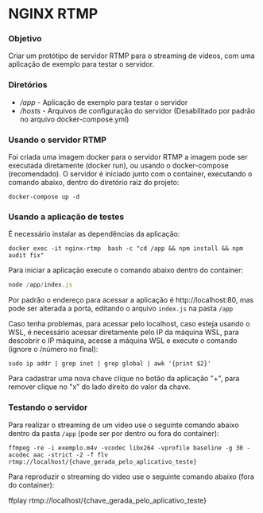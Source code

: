 # NGINX RTMP

### Objetivo

Criar um protótipo de servidor RTMP para o streaming de vídeos, com uma aplicação de exemplo para testar o servidor.

### Diretórios

 - */app* - Aplicação de exemplo para testar o servidor
 - */hosts* - Arquivos de configuração do servidor (Desabilitado por padrão no arquivo docker-compose.yml)
 
 ### Usando o servidor RTMP

 Foi criada uma imagem docker para o servidor RTMP a imagem pode ser executada diretamente (docker run), ou usando o docker-compose (recomendado).
 O servidor é iniciado junto com o container, executando o comando abaixo, dentro do diretório raiz do projeto:

```console
docker-compose up -d
```

 ### Usando a aplicação de testes

É necessário instalar as dependências da aplicação:
```console
docker exec -it nginx-rtmp  bash -c "cd /app && npm install && npm audit fix"
```
Para iniciar a aplicação execute o comando abaixo dentro do container:
```javascript
node /app/index.js
```
Por padrão o endereço para acessar a aplicação é http://localhost:80, mas pode ser alterada a porta, editando o arquivo ```index.js``` na pasta ```/app```

Caso tenha problemas, para acessar pelo localhost, caso esteja usando o WSL, é necessário acessar diretamente pelo IP da máquina WSL, para descobrir o IP máquina, acesse a máquina WSL e execute o comando (ignore o /número no final):
```console
sudo ip addr | grep inet | grep global | awk '{print $2}'
```

Para cadastrar uma nova chave clique no botão da aplicação "+", para remover clique no "x" do lado direito do valor da chave.

 ### Testando o servidor

 Para realizar o streaming de um video use o seguinte comando abaixo dentro da pasta ```/app``` (pode ser por dentro ou fora do container):

```console
ffmpeg -re -i exemplo.m4v -vcodec libx264 -vprofile baseline -g 30 -acodec aac -strict -2 -f flv rtmp://localhost/{chave_gerada_pelo_aplicativo_teste}
```

Para reproduzir o streaming do video use o seguinte comando abaixo (fora do container):

ffplay rtmp://localhost/{chave_gerada_pelo_aplicativo_teste}
